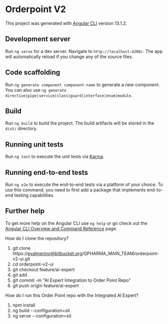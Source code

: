 # Orderpoint V2

This project was generated with [Angular CLI](https://github.com/angular/angular-cli) version 13.1.2.

## Development server

Run `ng serve` for a dev server. Navigate to `http://localhost:4200/`. The app will automatically reload if you change any of the source files.

## Code scaffolding

Run `ng generate component component-name` to generate a new component. You can also use `ng generate directive|pipe|service|class|guard|interface|enum|module`.

## Build

Run `ng build` to build the project. The build artifacts will be stored in the `dist/` directory.

## Running unit tests

Run `ng test` to execute the unit tests via [Karma](https://karma-runner.github.io).

## Running end-to-end tests

Run `ng e2e` to execute the end-to-end tests via a platform of your choice. To use this command, you need to first add a package that implements end-to-end testing capabilities.

## Further help

To get more help on the Angular CLI use `ng help` or go check out the [Angular CLI Overview and Command Reference](https://angular.io/cli) page.

How do I clone the repository?

1. git clone https://eyalmerino@bitbucket.org/QPHARMA_MAIN_TEAM/orderpoint-v2-ui.git
2. cd orderpoint-v2-ui
3. git checkout feature/ai-expert
4. git add .
5. git commit -m "AI Expert Integration to Order Point Repo"
6. git push origin feature/ai-expert

How do I run this Order Point repo with the Integrated AI Expert?

1. npm install
2. ng build --configuration=sit
3. ng serve --configuration=sit